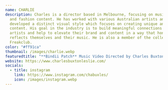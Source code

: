 ```yaml
---
name: CHARLIE
description: Charles is a director based in Melbourne, focusing on music videos
  and fashion content. He has worked with various Australian artists and has
  developed a distinct visual style which focuses on creating unique and dynamic
  content. His goal in the industry is to build meaningful connections with
  artists and help to elevate their brand and content in a way that honestly
  reflects themselves and their music. He is also a member of the collective,
  Freakclub.
color: "#ff91ca"
thumbnail: /images/charlie.webp
featuredtitle: "**Bindii Patch** Music Video Directed by Charles Buxton-Leslie"
website: https://www.charlesbuxtonleslie.com/
socials:
  - title: instagram
    link: https://www.instagram.com/chabuxles/
    icon: /images/instagram.webp
---
```

